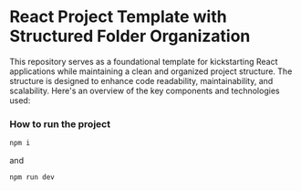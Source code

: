 # React Project Template with Structured Folder Organization

This repository serves as a foundational template for kickstarting React applications while maintaining a clean and organized project structure. The structure is designed to enhance code readability, maintainability, and scalability. Here's an overview of the key components and technologies used:

### How to run the project

```javascript
npm i
```
and
```javascript
npm run dev
```

